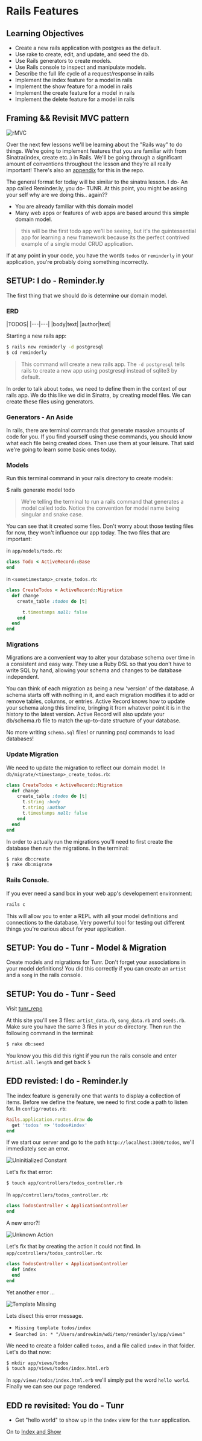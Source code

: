 # Rails Features

## Learning Objectives
- Create a new rails application with postgres as the default.
- Use rake to create, edit, and update, and seed the db.
- Use Rails generators to create models.
- Use Rails console to inspect and manipulate models.
- Describe the full life cycle of a request/response in rails
- Implement the index feature for a model in rails
- Implement the show feature for a model in rails
- Implement the create feature for a model in rails
- Implement the delete feature for a model in rails

## Framing && Revisit MVC pattern

![rMVC](http://i.stack.imgur.com/Sf2OQ.png)

Over the next few lessons we'll be learning about the "Rails way" to do things. We're going to implement features that you are familiar with from Sinatra(index, create etc..) in Rails. We'll be going through a significant amount of conventions throughout the lesson and they're all really important! There's also an [appendix](conventions.md) for this in the repo.

The general format for today will be similar to the sinatra lesson. I do- An app called Reminder.ly, you do- TUNR. At this point, you might be asking your self why are we doing this.. again??

- You are already familiar with this domain model
- Many web apps or features of web apps are based around this simple domain model.

> this will be the first todo app we'll be seeing, but it's the quintessential app for learning a new framework because its the perfect contrived example of a single model CRUD application.

If at any point in your code, you have the words `todos` or `reminderly` in your application, you're probably doing something incorrectly.

## SETUP: I do - Reminder.ly

The first thing that we should do is determine our domain model.

### ERD
|TODOS|
|---|---|
|body|text|
|author|text|

Starting a new rails app:

```bash
$ rails new reminderly -d postgresql
$ cd reminderly
```

> This command will create a new rails app. The `-d postgresql` tells rails to create a new app using postgresql instead of sqlite3 by default.

In order to talk about `todos`, we need to define them in the context of our rails app. We do this like we did in Sinatra, by creating model files. We can create these files using generators.

### Generators - An Aside

In rails, there are terminal commands that generate massive amounts of code for you. If you find yourself using these commands, you should know what each file being created does. Then use them at your leisure. That said we're going to learn some basic ones today.

### Models

Run this terminal command in your rails directory to create models:

$ rails generate model todo

> We're telling the terminal to run a rails command that generates a model called todo. Notice the convention for model name being singular and snake case.

You can see that it created some files. Don't worry about those testing files for now, they won't influence our app today. The two files that are important:

in `app/models/todo.rb`:

```ruby
class Todo < ActiveRecord::Base
end
```

in `<sometimestamp>_create_todos.rb`:

```ruby
class CreateTodos < ActiveRecord::Migration
  def change
    create_table :todos do |t|

      t.timestamps null: false
    end
  end
end
```

### Migrations

Migrations are a convenient way to alter your database schema over time in a consistent and easy way. They use a Ruby DSL so that you don't have to write SQL by hand, allowing your schema and changes to be database independent.

You can think of each migration as being a new 'version' of the database. A schema starts off with nothing in it, and each migration modifies it to add or remove tables, columns, or entries. Active Record knows how to update your schema along this timeline, bringing it from whatever point it is in the history to the latest version. Active Record will also update your db/schema.rb file to match the up-to-date structure of your database.

No more writing `schema.sql` files! or running psql commands to load databases!

### Update Migration
We need to update the migration to reflect our domain model. In `db/migrate/<timestamp>_create_todos.rb`:

```ruby
class CreateTodos < ActiveRecord::Migration
  def change
    create_table :todos do |t|
      t.string :body
      t.string :author
      t.timestamps null: false
    end
  end
end

```

In order to actually run the migrations you'll need to first create the database then run the migrations. In the terminal:

```bash
$ rake db:create
$ rake db:migrate
```

### Rails Console.
If you ever need a sand box in your web app's developement environment:

```bash
rails c
```

This will allow you to enter a REPL with all your model definitions and connections to the database. Very powerful tool for testing out different things you're curious about for your application.

## SETUP: You do - Tunr - Model & Migration

Create models and migrations for Tunr. Don't forget your associations in your model definitions! You did this correctly if you can create an `artist` and a `song` in the rails console.

## SETUP: You do - Tunr - Seed

Visit [tunr_repo](https://github.com/ga-wdi-exercises/tunr_rails/tree/solution/db)

At this site you'll see 3 files: `artist_data.rb`, `song_data.rb` and `seeds.rb`. Make sure you have the same 3 files in your `db` directory. Then run the following command in the terminal:

```bash
$ rake db:seed
```

You know you this did this right if you run the rails console and enter `Artist.all.length` and get back `5`

## EDD revisted: I do - Reminder.ly

The index feature is generally one that wants to display a collection of items. Before we define the feature, we need to first code a path to listen for. In `config/routes.rb`:

```ruby
Rails.application.routes.draw do
  get 'todos' => 'todos#index'
end
```

If we start our server and go to the path `http://localhost:3000/todos`, we'll immediately see an error.  

![Uninitialized Constant](images/uninit_controller.png)

Let's fix that error:

```bash
$ touch app/controllers/todos_controller.rb
```

In `app/controllers/todos_controller.rb`:

```ruby
class TodosController < ApplicationController
end
```

A new error?!

![Unknown Action](images/unknown_action.png)

Let's fix that by creating the action it could not find. In `app/controllers/todos_controller.rb`:

```ruby
class TodosController < ApplicationController
  def index
  end
end
```

Yet another error ...

![Template Missing](images/template_missing.png)

Lets disect this error message.

- `Missing template todos/index`
- `Searched in: * "/Users/andrewkim/wdi/temp/reminderly/app/views"`

We need to create a folder called `todos`, and a file called `index` in that folder. Let's do that now:

```bash
$ mkdir app/views/todos
$ touch app/views/todos/index.html.erb
```

In `app/views/todos/index.html.erb` we'll simply put the word `hello world`. Finally we can see our page rendered.

## EDD re revisited: You do - Tunr
- Get "hello world" to show up in the `index` view for the `tunr` application.

On to [Index and Show](index_show.md)
